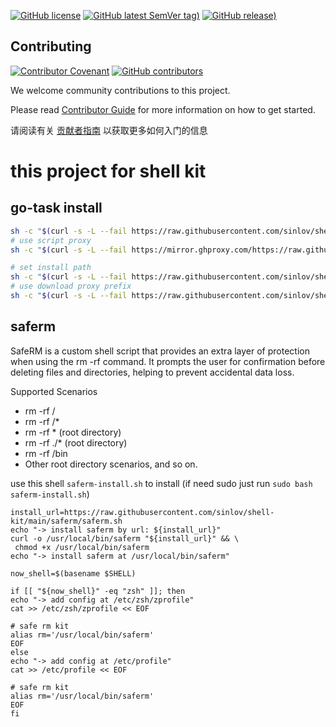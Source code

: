 
[![GitHub license](https://img.shields.io/github/license/sinlov/shell-kit)](https://github.com/sinlov/shell-kit)
[![GitHub latest SemVer tag)](https://img.shields.io/github/v/tag/sinlov/shell-kit)](https://github.com/sinlov/shell-kit/tags)
[![GitHub release)](https://img.shields.io/github/v/release/sinlov/shell-kit)](https://github.com/sinlov/shell-kit/releases)

## Contributing

[![Contributor Covenant](https://img.shields.io/badge/contributor%20covenant-v1.4-ff69b4.svg)](.github/CONTRIBUTING_DOC/CODE_OF_CONDUCT.md)
[![GitHub contributors](https://img.shields.io/github/contributors/sinlov/shell-kit)](https://github.com/sinlov/shell-kit/graphs/contributors)

We welcome community contributions to this project.

Please read [Contributor Guide](.github/CONTRIBUTING_DOC/CONTRIBUTING.md) for more information on how to get started.

请阅读有关 [贡献者指南](.github/CONTRIBUTING_DOC/zh-CN/CONTRIBUTING.md) 以获取更多如何入门的信息

# this project for shell kit

## go-task install

```bash
sh -c "$(curl -s -L --fail https://raw.githubusercontent.com/sinlov/shell-kit/main/go-task/install.sh)" -- -h
# use script proxy
sh -c "$(curl -s -L --fail https://mirror.ghproxy.com/https://raw.githubusercontent.com/sinlov/shell-kit/main/go-task/install.sh)" -- -h

# set install path
sh -c "$(curl -s -L --fail https://raw.githubusercontent.com/sinlov/shell-kit/main/go-task/install.sh)" -- -d -b ~/.local/bin
# use download proxy prefix
sh -c "$(curl -s -L --fail https://raw.githubusercontent.com/sinlov/shell-kit/main/go-task/install.sh)" -- -x https://ghproxy.com/
```

## saferm

SafeRM is a custom shell script that provides an extra layer of protection when using the rm -rf command. It prompts the user for confirmation before deleting files and directories, helping to prevent accidental data loss.

Supported Scenarios

- rm -rf /
- rm -rf /*
- rm -rf * (root directory)
- rm -rf ./* (root directory)
- rm -rf /bin
- Other root directory scenarios, and so on.

use this shell `saferm-install.sh` to install (if need sudo just run `sudo bash saferm-install.sh`)

```shell
install_url=https://raw.githubusercontent.com/sinlov/shell-kit/main/saferm/saferm.sh
echo "-> install saferm by url: ${install_url}"
curl -o /usr/local/bin/saferm "${install_url}" && \
 chmod +x /usr/local/bin/saferm
echo "-> install saferm at /usr/local/bin/saferm"

now_shell=$(basename $SHELL)

if [[ "${now_shell}" -eq "zsh" ]]; then
echo "-> add config at /etc/zsh/zprofile"
cat >> /etc/zsh/zprofile << EOF

# safe rm kit
alias rm='/usr/local/bin/saferm'
EOF
else
echo "-> add config at /etc/profile"
cat >> /etc/profile << EOF

# safe rm kit
alias rm='/usr/local/bin/saferm'
EOF
fi
```
